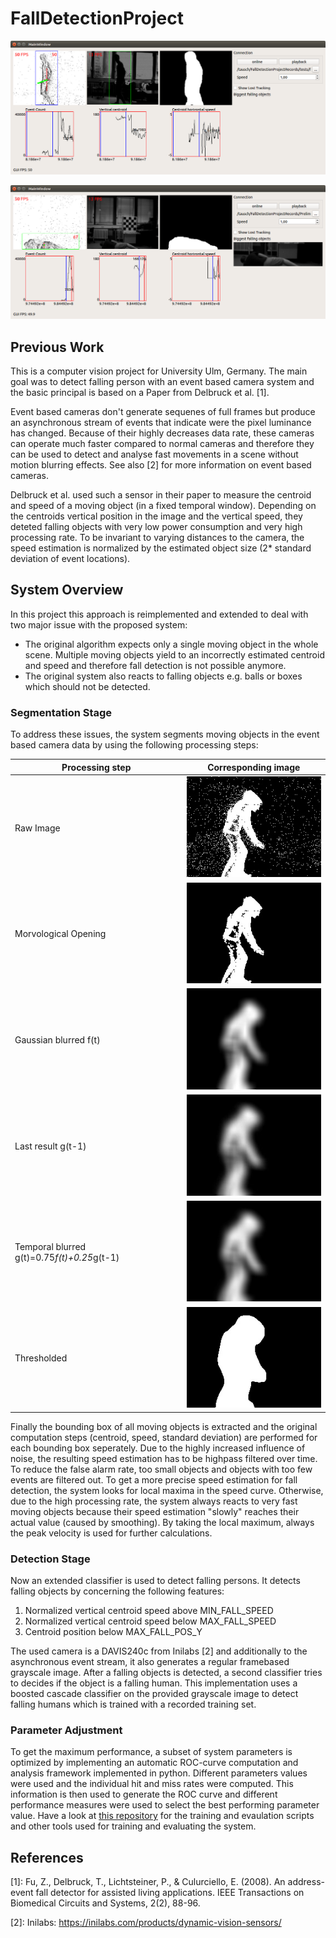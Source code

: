 # FallDetectionProject
![Walking Scene](Images/gui1.png)

![Falling Scene](Images/gui2.png)

## Previous Work
This is a computer vision project for University Ulm, Germany. The main goal was to detect falling person with an event based camera system and the basic principal is based on a Paper from Delbruck et al. [1].

Event based cameras don't generate sequenes of full frames but produce an asynchronous stream of events that indicate were the pixel luminance has changed. Because of their highly decreases data rate, these cameras can operate much faster compared to normal cameras and therefore they can be used to detect and analyse fast movements in a scene without motion blurring effects. See also [2] for more information on event based cameras.

Delbruck et al. used such a sensor in their paper to measure the centroid and speed of a moving object (in a fixed temporal window). Depending on the centroids vertical position in the image and the vertical speed, they deteted falling objects with very low power consumption and very high processing rate. To be invariant to varying distances to the camera, the speed estimation is normalized by the estimated object size (2* standard deviation of event locations).

## System Overview
In this project this approach is reimplemented and extended to deal with two major issue with the proposed system:

- The original algorithm expects only a single moving object in the whole scene. Multiple moving objects yield to an incorrectly estimated centroid and speed and therefore fall detection is not possible anymore.
- The original system also reacts to falling objects e.g. balls or boxes which should not be detected.

### Segmentation Stage
To address these issues, the system segments moving objects in the event based camera data by using the following processing steps:

Processing step | Corresponding image
-----|------
Raw Image | ![Raw Image](Images/Extended/0image.jpg)
Morvological Opening | ![Morvological Opening](Images/Extended/1opened.jpg)
Gaussian blurred f(t) | ![Gaussian blurred f(t)](Images/Extended/2a_rawBlurred.jpg)
Last result g(t-1) | ![Last result g(t-1)](Images/Extended/2b_smoothBlurred.jpg)
Temporal blurred g(t)=0.75*f(t)+0.25*g(t-1) | ![Temporal blurred g(t)=0.75*f(t)+0.25*g(t-1)](Images/Extended/2c_avgBlurred.jpg)
Thresholded | ![Thresholded](Images/Extended/3threshold.jpg)

Finally the bounding box of all moving objects is extracted and the original computation steps (centroid, speed, standard deviation) are performed for each bounding box seperately. Due to the highly increased influence of noise, the resulting speed estimation has to be highpass filtered over time.
To reduce the false alarm rate, too small objects and objects with too few events are filtered out. To get a more precise speed estimation for fall detection,
the system looks for local maxima in the speed curve. Otherwise, due to the high processing rate, the system always reacts to very fast moving objects because their speed estimation "slowly" reaches their actual value (caused by smoothing). By taking the local maximum, always the peak velocity is used for further calculations.

### Detection Stage
Now an extended classifier is used to detect falling persons. It detects falling objects by concerning the following features:
1. Normalized vertical centroid speed above MIN_FALL_SPEED
2. Normalized vertical centroid speed below MAX_FALL_SPEED
3. Centroid position below MAX_FALL_POS_Y

The used camera is a DAVIS240c from Inilabs [2] and additionally to the asynchronous event stream, it also generates a regular framebased grayscale image.
After a falling objects is detected, a second classifier tries to decides if the object is a falling human. This implementation uses a boosted cascade classifier on the provided grayscale image to detect falling humans which is trained with a recorded training set.

### Parameter Adjustment
To get the maximum performance, a subset of system parameters is optimized by implementing an automatic ROC-curve computation and analysis framework implemented in python. Different parameters values were used and the individual hit and miss rates were computed. This information is then used to generate the ROC curve and different performance measures were used to select the best performing parameter value. Have a look at [this repository](https://github.com/rottaca/FallDetectionProjectEvaluationAndTraining) for the training and evaulation scripts and other tools used for training and evaluating the system.

## References
[1]: Fu, Z., Delbruck, T., Lichtsteiner, P., & Culurciello, E. (2008). An address-event
fall detector for assisted living applications. IEEE Transactions on Biomedical
Circuits and Systems, 2(2), 88-96.

[2]: Inilabs: https://inilabs.com/products/dynamic-vision-sensors/

